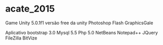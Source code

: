 # acate_2015


Game 
Unity 5.0.1f1 versão free da unity
Photoshop
Flash
GraphicsGale

Aplicativo
bootstrap 3.0
Mysql 5.5
Php 5.0
NetBeans
Notepad++
JQuery
FileZilla
BitVize


